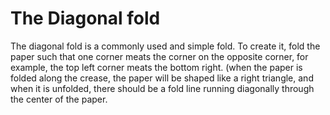 # The Diagonal fold
The diagonal fold is a commonly used and simple fold.
To create it, fold the paper such that one corner meats the corner on the opposite corner, for example, the top left corner meats the bottom right. (when the paper is folded along the crease, the paper will be shaped like a right triangle, and when it is unfolded, there should be a fold line running diagonally through the center of the paper. 
